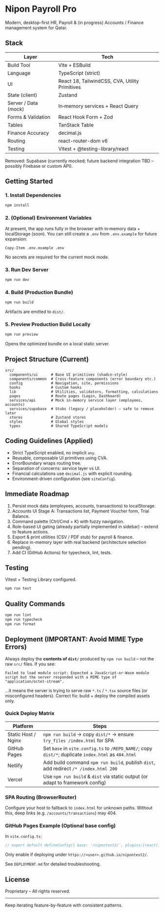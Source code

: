# Nipon Payroll Pro

Modern, desktop-first HR, Payroll & (in progress) Accounts / Finance management system for Qatar.

## Stack
| Layer | Tech |
|-------|------|
| Build Tool | Vite + ESBuild |
| Language | TypeScript (strict) |
| UI | React 18, TailwindCSS, CVA, Utility Primitives |
| State (client) | Zustand |
| Server / Data (mock) | In‑memory services + React Query |
| Forms & Validation | React Hook Form + Zod |
| Tables | TanStack Table |
| Finance Accuracy | decimal.js |
| Routing | react-router-dom v6 |
| Testing | Vitest + @testing-library/react |

Removed: Supabase (currently mocked; future backend integration TBD – possibly Firebase or custom API).

## Getting Started

### 1. Install Dependencies
```powershell
npm install
```

### 2. (Optional) Environment Variables
At present, the app runs fully in the browser with in‑memory data + localStorage (soon). You can still create a `.env` from `.env.example` for future expansion:
```
Copy-Item .env.example .env
```
No secrets are required for the current mock mode.

### 3. Run Dev Server
```powershell
npm run dev
```

### 4. Build (Production Bundle)
```powershell
npm run build
```
Artifacts are emitted to `dist/`.

### 5. Preview Production Build Locally
```powershell
npm run preview
```
Opens the optimized bundle on a local static server.

## Project Structure (Current)
```
src/
  components/ui      # Base UI primitives (shadcn-style)
  components/common  # Cross-feature components (error boundary etc.)
  config             # Navigation, site, permissions
  hooks              # Custom hooks
  lib                # Utilities, validators, formatting, calculations
  pages              # Route pages (Login, Dashboard)
  services/api       # Mock in-memory service layer (employees, accounts)
  services/supabase  # Stubs (legacy / placeholder) – safe to remove later
  stores             # Zustand stores
  styles             # Global styles
  types              # Shared TypeScript models
```

## Coding Guidelines (Applied)
- Strict TypeScript enabled, no implicit `any`.
- Reusable, composable UI primitives using CVA.
- ErrorBoundary wraps routing tree.
- Separation of concerns: service layer vs UI.
- Financial calculations use `decimal.js` with explicit rounding.
- Environment-driven configuration (see `siteConfig`).

## Immediate Roadmap
1. Persist mock data (employees, accounts, transactions) to localStorage.
2. Accounts UI Stage A: Transactions list, Payment Voucher form, Trial Balance.
3. Command palette (Ctrl/Cmd + K) with fuzzy navigation.
4. Role-based UI gating (already partially implemented in sidebar) – extend to feature actions.
5. Export & print utilities (CSV / PDF stub) for payroll & finance.
6. Replace in-memory layer with real backend (architecture selection pending).
7. Add CI (GitHub Actions) for typecheck, lint, tests.

## Testing
Vitest + Testing Library configured.
```powershell
npm run test
```

## Quality Commands
```powershell
npm run lint
npm run typecheck
npm run format
```

## Deployment (IMPORTANT: Avoid MIME Type Errors)

Always deploy the **contents of `dist/`** produced by `npm run build` – not the raw `src/` files. If you see:

```
Failed to load module script: Expected a JavaScript-or-Wasm module script but the server responded with a MIME type of "application/octet-stream".
```
…it means the server is trying to serve raw `*.ts` / `*.tsx` source files (or misconfigured headers). Correct fix: build + deploy the compiled assets only.

### Quick Deploy Matrix
| Platform | Steps |
|----------|-------|
| Static Host / Nginx | `npm run build` → copy `dist/*` → ensure `try_files /index.html` for SPA |
| GitHub Pages | Set `base` in `vite.config.ts` to `/REPO_NAME/`; copy `dist/*`; duplicate `index.html` as `404.html` |
| Netlify | Add build command `npm run build`, publish `dist`, add redirect `/* /index.html 200` |
| Vercel | Use `npm run build` & `dist` via static output (or adapt to framework config) |

### SPA Routing (BrowserRouter)
Configure your host to fallback to `index.html` for unknown paths. Without this, deep links (e.g. `/accounts/transactions`) may 404.

### GitHub Pages Example (Optional base config)
In `vite.config.ts`:
```ts
// export default defineConfig({ base: '/nipontest2/', plugins:[react()] })
```
Only enable if deploying under `https://<user>.github.io/nipontest2/`.

See `DEPLOYMENT.md` for detailed troubleshooting.

## License
Proprietary – All rights reserved.

---
Keep iterating feature-by-feature with consistent patterns.